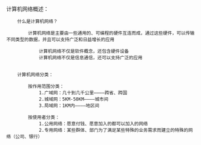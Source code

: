 计算机网络概述：

		什么是计算机网络？
			
			计算机网络是主要由一些通用的、可编程的硬件互连而成，通过这些硬件，可以传输不同类型的数据，并且可以支持广泛和日益增长的应用

				计算机网络不仅是软件概念，还包含硬件设备
				计算机网络不仅是信息通信，还可以支持广泛的应用


		计算机网络分类：

			按作用范围分类：
				1.广域网：几十到几千公里————跨省、跨国
				2.城域网：5KM-50KM————城市间
				3.局域网：1KM内————地区间

			按使用者分类：
				1.公用网络：愿意付钱、愿意加入的都可以加入的网络
				2.专用网络：某些群体、部门为了满足某些特殊的业务需求而建立的特殊的网络（公司、银行）